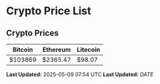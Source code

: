 # Crypto Price List

## Crypto Prices
| Bitcoin | Ethereum | Litecoin |
| ------- | -------- | -------- |
| $103869 | $2365.47 | $98.07 |
**Last Updated:** 2025-05-09 07:54 UTC
**Last Updated:** $DATE$
